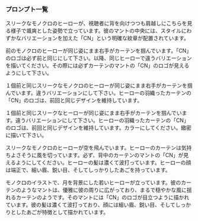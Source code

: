 ### プロンプト一覧

スリークなモノクロのヒーローが、視聴者に背を向けつつも肩越しにこちらを見る様子で颯爽とした姿勢で立っています。彼のマントの中央には、スタイルにわずかなバリエーションを加えた「CN」という明確な紋章が配置されています。

前のモノクロのヒーローが同じ姿にまま右手がカーテンを掴んでいます。「CN」のロゴは必ず前と同じにして下さい。以降、同じヒーローで違うバリエーションを描いてください。その際には必ずカーテンのマントの「CN」のロゴが見えるようにして下さい。

１個前と同じスリークなモノクロのヒーローが同じ姿にまま右手がカーテンを掴んでいます。違うバリエーションにして下さい。ヒーローの羽織ったカーテンの「CN」のロゴは、前回と同じデザインを維持しています。

１個前と同じスリークなヒーローが同じ姿にまま右手がカーテンを掴んでいます。違うバリエーションにして下さい。ヒーローの羽織ったカーテンの「CN」のロゴは、前回と同じデザインを維持しています。カラーにしてください。緻密に描いて下さい。

スリークなモノクロのヒーローが空を飛んでいます。ヒーローのカーテンは気持ちよさそうに風を切っています。必ず、背中のカーテンのマントの「CN」が見えるようにしてください。ヒーローの髪は濃くて波打っています。ヒーローの顔は端正で、細い眉、鋭い目、そしてしっかりしたあごを持っています。

モノクロのイラストで、月を背景にした若いヒーローが立っています。彼のカーテンのようなマントは、優雅に彼の周りに広がっており、まるで穏やかな風に揺れるカーテンのようです。そのマントには「CN」のロゴが目立つように描かれています。彼の髪は濃くて波打っており、顔には細い眉、鋭い目、そしてしっかりとしたあごが特徴として描かれています。
